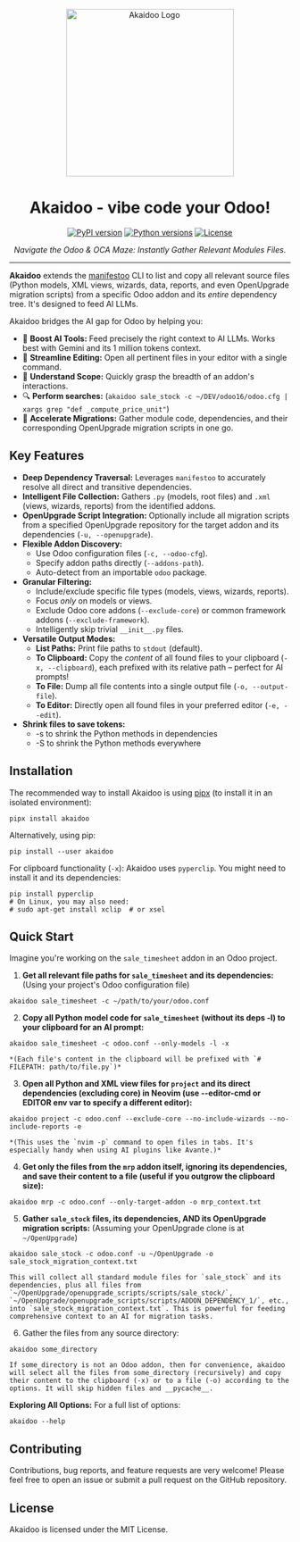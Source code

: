<p align="center">
  <img src="assets/akaidoo.png" alt="Akaidoo Logo" width="300"/>
</p>

<h1 align="center">Akaidoo - vibe code your Odoo!</h1>

<p align="center">
  <!-- TODO: Uncomment and update badges once set up -->
  <!-- <a href="YOUR_GITHUB_ACTIONS_LINK"><img src="YOUR_GITHUB_ACTIONS_BADGE_SVG" alt="Build Status"></a> -->
  <!-- <a href="YOUR_CODECOV_LINK"><img src="YOUR_CODECOV_BADGE_SVG" alt="Coverage Status"></a> -->
  <a href="https://pypi.org/project/akaidoo/"><img src="https://img.shields.io/pypi/v/akaidoo.svg" alt="PyPI version"></a>
  <a href="https://pypi.org/project/akaidoo/"><img src="https://img.shields.io/pypi/pyversions/akaidoo.svg" alt="Python versions"></a>
  <a href="LICENSE"><img src="https://img.shields.io/pypi/l/akaidoo.svg" alt="License"></a>
</p>

<p align="center">
  <i>Navigate the Odoo & OCA Maze: Instantly Gather Relevant Modules Files.</i>
</p>

---

**Akaidoo** extends the [manifestoo](https://github.com/acsone/manifestoo) CLI to list
and copy all relevant source files (Python models, XML views, wizards, data, reports,
and even OpenUpgrade migration scripts) from a specific Odoo addon and its _entire_
dependency tree. It's designed to feed AI LLMs.

Akaidoo bridges the AI gap for Odoo by helping you:

- 🤖 **Boost AI Tools:** Feed precisely the right context to AI LLMs. Works best with
  Gemini and its 1 million tokens context.
- 📝 **Streamline Editing:** Open all pertinent files in your editor with a single
  command.
- 🧩 **Understand Scope:** Quickly grasp the breadth of an addon's interactions.
- 🔍 **Perform searches:**
  (`akaidoo sale_stock -c ~/DEV/odoo16/odoo.cfg | xargs grep "def _compute_price_unit"`)
- 🚀 **Accelerate Migrations:** Gather module code, dependencies, and their
  corresponding OpenUpgrade migration scripts in one go.

## Key Features

- **Deep Dependency Traversal:** Leverages `manifestoo` to accurately resolve all direct
  and transitive dependencies.
- **Intelligent File Collection:** Gathers `.py` (models, root files) and `.xml` (views,
  wizards, reports) from the identified addons.
- **OpenUpgrade Script Integration:** Optionally include all migration scripts from a
  specified OpenUpgrade repository for the target addon and its dependencies
  (`-u, --openupgrade`).
- **Flexible Addon Discovery:**
  - Use Odoo configuration files (`-c, --odoo-cfg`).
  - Specify addon paths directly (`--addons-path`).
  - Auto-detect from an importable `odoo` package.
- **Granular Filtering:**
  - Include/exclude specific file types (models, views, wizards, reports).
  - Focus _only_ on models or views.
  - Exclude Odoo core addons (`--exclude-core`) or common framework addons
    (`--exclude-framework`).
  - Intelligently skip trivial `__init__.py` files.
- **Versatile Output Modes:**
  - **List Paths:** Print file paths to `stdout` (default).
  - **To Clipboard:** Copy the _content_ of all found files to your clipboard
    (`-x, --clipboard`), each prefixed with its relative path – perfect for AI prompts!
  - **To File:** Dump all file contents into a single output file (`-o, --output-file`).
  - **To Editor:** Directly open all found files in your preferred editor
    (`-e, --edit`).
- **Shrink files to save tokens:**
  - -s to shrink the Python methods in dependencies
  - -S to shrink the Python methods everywhere

## Installation

<!--- install-begin -->

The recommended way to install Akaidoo is using [pipx](https://pypi.org/project/pipx/)
(to install it in an isolated environment):

```console
pipx install akaidoo
```

Alternatively, using pip:

```console
pip install --user akaidoo
```

For clipboard functionality (`-x`): Akaidoo uses `pyperclip`. You might need to install
it and its dependencies:

```console
pip install pyperclip
# On Linux, you may also need:
# sudo apt-get install xclip  # or xsel
```

<!--- install-end -->

## Quick Start

Imagine you're working on the `sale_timesheet` addon in an Odoo project.

1.  **Get all relevant file paths for `sale_timesheet` and its dependencies:** (Using
    your project's Odoo configuration file)

```console
akaidoo sale_timesheet -c ~/path/to/your/odoo.conf
```

2.  **Copy all Python model code for `sale_timesheet` (without its deps -l) to your
    clipboard for an AI prompt:**

```console
akaidoo sale_timesheet -c odoo.conf --only-models -l -x
```

    *(Each file's content in the clipboard will be prefixed with `# FILEPATH: path/to/file.py`)*

3.  **Open all Python and XML view files for `project` and its direct dependencies
    (excluding core) in Neovim (use --editor-cmd or EDITOR env var to specify a
    different editor):**

```console
akaidoo project -c odoo.conf --exclude-core --no-include-wizards --no-include-reports -e
```

    *(This uses the `nvim -p` command to open files in tabs. It's especially handy when using AI plugins like Avante.)*

4.  **Get only the files from the `mrp` addon itself, ignoring its dependencies, and
    save their content to a file (useful if you outgrow the clipboard size):**

```console
akaidoo mrp -c odoo.conf --only-target-addon -o mrp_context.txt
```

5.  **Gather `sale_stock` files, its dependencies, AND its OpenUpgrade migration
    scripts:** (Assuming your OpenUpgrade clone is at `~/OpenUpgrade`)

```console
akaidoo sale_stock -c odoo.conf -u ~/OpenUpgrade -o sale_stock_migration_context.txt
```

    This will collect all standard module files for `sale_stock` and its dependencies, plus all files from `~/OpenUpgrade/openupgrade_scripts/scripts/sale_stock/`, `~/OpenUpgrade/openupgrade_scripts/scripts/ADDON_DEPENDENCY_1/`, etc., into `sale_stock_migration_context.txt`. This is powerful for feeding comprehensive context to an AI for migration tasks.

6.  Gather the files from any source directory:

```console
akaidoo some_directory
```

    If some_directory is not an Odoo addon, then for convenience, akaidoo will select all the files from some_directory (recursively) and copy their content to the clipboard (-x) or to a file (-o) according to the options. It will skip hidden files and __pycache__.

**Exploring All Options:** For a full list of options:

```console
akaidoo --help
```

## Contributing

Contributions, bug reports, and feature requests are very welcome! Please feel free to
open an issue or submit a pull request on the GitHub repository.

## License

Akaidoo is licensed under the MIT License.
